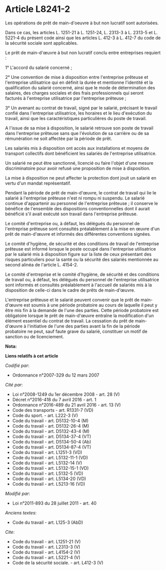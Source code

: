 # Article L8241-2

Les opérations de prêt de main-d'oeuvre à but non lucratif sont autorisées. 

Dans ce cas, les articles L. 1251-21 à L. 1251-24, L. 2313-3 à L. 2313-5 et L. 5221-4 du présent code ainsi que les articles
L. 412-3 à L. 412-7 du code de la sécurité sociale sont applicables. 

Le prêt de main-d'œuvre à but non lucratif conclu entre entreprises requiert : 

1° L'accord du salarié concerné ; 

2° Une convention de mise à disposition entre l'entreprise prêteuse et l'entreprise utilisatrice qui en définit la durée et
mentionne l'identité et la qualification du salarié concerné, ainsi que le mode de détermination des salaires, des charges
sociales et des frais professionnels qui seront facturés à l'entreprise utilisatrice par l'entreprise prêteuse ; 

3° Un avenant au contrat de travail, signé par le salarié, précisant le travail confié dans l'entreprise utilisatrice, les
horaires et le lieu d'exécution du travail, ainsi que les caractéristiques particulières du poste de travail. 

A l'issue de sa mise à disposition, le salarié retrouve son poste de travail dans l'entreprise prêteuse sans que l'évolution
de sa carrière ou de sa rémunération ne soit affectée par la période de prêt. 

Les salariés mis à disposition ont accès aux installations et moyens de transport collectifs dont bénéficient les salariés de
l'entreprise utilisatrice. 

Un salarié ne peut être sanctionné, licencié ou faire l'objet d'une mesure discriminatoire pour avoir refusé une proposition
de mise à disposition. 

La mise à disposition ne peut affecter la protection dont jouit un salarié en vertu d'un mandat représentatif. 

Pendant la période de prêt de main-d'œuvre, le contrat de travail qui lie le salarié à l'entreprise prêteuse n'est ni rompu
ni suspendu. Le salarié continue d'appartenir au personnel de l'entreprise prêteuse ; il conserve le bénéfice de l'ensemble
des dispositions conventionnelles dont il aurait bénéficié s'il avait exécuté son travail dans l'entreprise prêteuse. 

Le comité d'entreprise ou, à défaut, les délégués du personnel de l'entreprise prêteuse sont consultés préalablement à la
mise en œuvre d'un prêt de main-d'œuvre et informés des différentes conventions signées. 

Le comité d'hygiène, de sécurité et des conditions de travail de l'entreprise prêteuse est informé lorsque le poste occupé
dans l'entreprise utilisatrice par le salarié mis à disposition figure sur la liste de ceux présentant des risques
particuliers pour la santé ou la sécurité des salariés mentionnée au second alinéa de l'article L. 4154-2. 

Le comité d'entreprise et le comité d'hygiène, de sécurité et des conditions de travail ou, à défaut, les délégués du
personnel de l'entreprise utilisatrice sont informés et consultés préalablement à l'accueil de salariés mis à la disposition
de celle-ci dans le cadre de prêts de main-d'œuvre. 

L'entreprise prêteuse et le salarié peuvent convenir que le prêt de main-d'œuvre est soumis à une période probatoire au cours
de laquelle il peut y être mis fin à la demande de l'une des parties. Cette période probatoire est obligatoire lorsque le
prêt de main-d'œuvre entraîne la modification d'un élément essentiel du contrat de travail. La cessation du prêt de main-
d'œuvre à l'initiative de l'une des parties avant la fin de la période probatoire ne peut, sauf faute grave du salarié,
constituer un motif de sanction ou de licenciement.

**Nota:**



**Liens relatifs à cet article**

_Codifié par_:

  - Ordonnance n°2007-329 du 12 mars 2007

_Cité par_:

  - Loi n°2008-1249 du 1er décembre 2008 - art. 28 (V)
  - Décret n°2016-418 du 7 avril 2016 - art. 1
  - Ordonnance n°2016-489 du 21 avril 2016 - art. 13 (V)
  - Code des transports - art. R1331-7 (VD)
  - Code du sport. - art. L222-3 (V)
  - Code du travail - art. D5132-10-4 (M)
  - Code du travail - art. D5132-26-4 (M)
  - Code du travail - art. D5132-43-4 (M)
  - Code du travail - art. D5134-37-4 (VT)
  - Code du travail - art. D5134-50-4 (Ab)
  - Code du travail - art. D5134-87-4 (VT)
  - Code du travail - art. L1251-3 (VD)
  - Code du travail - art. L5132-11-1 (VD)
  - Code du travail - art. L5132-14 (V)
  - Code du travail - art. L5132-15-1 (VD)
  - Code du travail - art. L5132-5 (VD)
  - Code du travail - art. L5134-20 (VD)
  - Code du travail - art. L5213-16 (VD)

_Modifié par_:

  - Loi n°2011-893 du 28 juillet 2011 - art. 40

_Anciens textes_:

  - Code du travail - art. L125-3 (AbD)

_Cite_:

  - Code du travail - art. L1251-21 (V)
  - Code du travail - art. L2313-3 (V)
  - Code du travail - art. L4154-2 (V)
  - Code du travail - art. L5221-4 (V)
  - Code de la sécurité sociale. - art. L412-3 (V)
